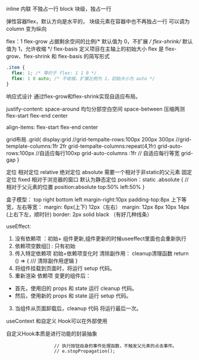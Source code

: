 inline 内联 不独占一行
block 块级，独占一行


弹性容器flex，默认方向是水平的，
块级元素在容器中也不再独占一行
可以调为column 变为纵向

flex：1 
flex-grow 占据剩余空间的比例/* 默认值为 0，不扩展 */
flex-shrink/* 默认值为 1，允许收缩 */
flex-basis  定义项目在主轴上的初始大小
flex 是 flex-grow、flex-shrink 和 flex-basis 的简写形式
```css
.item {
  flex: 1; /* 等价于 flex: 1 1 0 */
  flex: 1 0 auto; /* 不收缩，扩展比例为 1，初始大小为 auto */
}
```
响应式设计 通过flex-grow和flex-shrink实现自适应布局。


justify-content:
space-around 均匀分部空白空间
space-between 压缩两测
flex-start
flex-end
center

align-items: 
flex-start
flex-end
center

grid布局
.grid{
    display:grid
    //grid-tempalte-rows:100px 200px 300px
    //grid-template-columns:1fr 2fr
    grid-tempalte-columns:repeat(4,1fr)
    grid-auto-rows:100px //自适应每行100xp
    grid-auto-columns :1fr // 自适应每行等宽
    grid-gap
}

定位
相对定位 relative
绝对定位 absolute 需要一个相对于非static的父元素
固定定位 fixed  相对于浏览器的窗口
默认为静态定位 position：static
.absolute { // 相对于父元素的位置
    position:absolute
    top:50%
    left:50%
}

盒子模型：
top right bottom left
margin-right:10px
padding-top:8px
上下等宽，左右等宽：
margin: 6px(上下) 12px（左右）
margin: 12px 8px 10px 14px (上右下左，顺时针)
border: 2px solid black （有好几种线条）

useEffect:
1. 没有依赖项 ：初始+ 组件更新,组件更新的时候useeffect里面也会重新执行
2. 依赖项空数组[] : 只有初始
3. 传入特定依赖项 初始+依赖项变化时
清除副作用： cleanup清理函数
return () => {
  /// 清除副作用逻辑
}
1. 将组件挂载到页面时，将运行 setup 代码。
2. 重新渲染 依赖项 变更的组件后：
 - 首先，使用旧的 props 和 state 运行 cleanup 代码。
 - 然后，使用新的 props 和 state 运行 setup 代码。
3. 当组件从页面卸载后，cleanup 代码 将运行最后一次。

useContext 和自定义 Hook可以在外部使用

自定义Hook本质是进行功能的封装抽象

                      // 执行按钮自身的事件处理函数，不触发父元素的点击事件。
                      // e.stopPropagation();